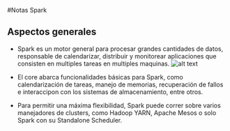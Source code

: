 
#Notas Spark
## Aspectos generales


* Spark es un motor general para procesar grandes cantidades de datos, responsable de calendarizar, distribuir y monitorear aplicaciones que consisten en multiples tareas en multiples maquinas.
![alt text][stack_spark]


* El core abarca funcionalidades básicas para Spark, como calendarización de tareas, manejo de memorias, recuperación de fallos e interaccipon con los sistemas de almacenamiento, entre otros. 

* Para permitir una máxima flexibilidad, Spark puede correr sobre varios manejadores de clusters, como Hadoop YARN, Apache Mesos o solo Spark con su Standalone Scheduler.

[stack_spark]:(img/stack.jpg?raw=true)
